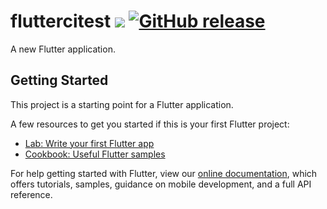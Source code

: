 # fluttercitest ![](https://github.com/mehdok/flutter_ci_test/workflows/build/badge.svg) [![GitHub release](https://img.shields.io/github/release/Naereen/StrapDown.js.svg)](https://GitHub.com/mehdok/flutter_ci_test/releases/)



A new Flutter application.

## Getting Started

This project is a starting point for a Flutter application.

A few resources to get you started if this is your first Flutter project:

- [Lab: Write your first Flutter app](https://flutter.dev/docs/get-started/codelab)
- [Cookbook: Useful Flutter samples](https://flutter.dev/docs/cookbook)

For help getting started with Flutter, view our
[online documentation](https://flutter.dev/docs), which offers tutorials,
samples, guidance on mobile development, and a full API reference.
